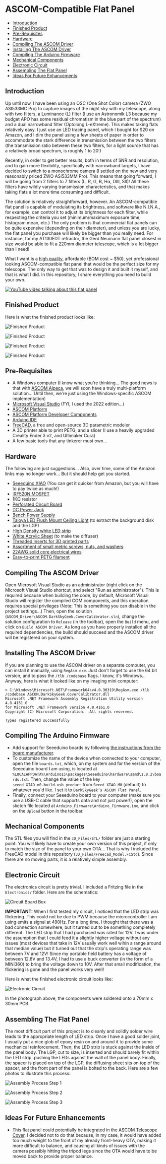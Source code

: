# ASCOM-Compatible Flat Panel

* [Introduction](#introduction)
* [Finished Product](#finished-product)
* [Pre-Requisites](#pre-requisites)
* [Hardware](#hardware)
* [Compiling The ASCOM Driver](#compiling-the-ascom-driver)
* [Installing The ASCOM Driver](#installing-the-ascom-driver)
* [Compiling The Arduino Firmware](#compiling-the-arduino-firmware)
* [Mechanical Components](#mechanical-components)
* [Electronic Circuit](#electronic-circuit)
* [Assembling The Flat Panel](#assembling-the-flat-panel)
* [Ideas For Future Enhancements](#ideas-for-future-enhancements)

## Introduction

Up until now, I have been using an OSC (One Shot Color) camera (ZWO ASI533MC Pro) to capture images of the night sky with my telescope, along with two filters, a Luminance (L) filter (I use an Astronomik L3 because my budget APO has some residual chromatism in the blue part of the spectrum) and a dual narrowband filter (Optolong L-eXtreme). This makes taking flats relatively easy. I just use an LED tracing panel, which I bought for $20 on Amazon, and I dim the panel using a few sheets of paper in order to accommodate the stark difference in transmission between the two filters (the transmission ratio between these two filters, for a light source that has a relatively broad spectrum, is roughly 1 to 20!)

Recently, in order to get better results, both in terms of SNR and resolution, and to gain more flexibility, specifically with narrowband targets, I have decided to switch to a monochrome camera (I settled on the new and very reasonably priced ZWO ASI533MM Pro). This means that going forward, I will be going from 2 filters to 7 filters (L, R, G, B, H⍺, OIII, SII)! All these filters have wildly varying transmission characteristics, and that makes taking flats a lot more time consuming and difficult.

The solution is relatively straightforward, however. An ASCOM-compatible flat panel is capable of modulating its brightness, and software like N.I.N.A., for example, can control it to adjust its brightness for each filter, while respecting the criteria you set (minimum/maximum exposure time, histogram mean, etc.) The only problem is that commercial flat panels can be quite expensive (depending on their diameter), and unless you are lucky, the flat panel you purchase will likely be bigger than you really need. For instance, for my AT130EDT refractor, the Gerd Neumann flat panel closest in size would be able to fit a 220mm diameter telescope, which is a lot bigger than I need!

What I want is a [high quality](https://github.com/jlecomte/circular-led-flat-panel-evaluation), affordable (BOM cost ~ $50), yet professional looking ASCOM-compatible flat panel that would be the perfect size for my telescope. The only way to get that was to design it and built it myself, and that is what I did. In this repository, I share everything you need to build your own.

[![YouTube video talking about this flat panel](images/YouTube-thumbnail.png)](https://www.youtube.com/watch?v=6Nm4YFr4F-w)

## Finished Product

Here is what the finished product looks like:

![Finished Product](images/flat-panel-1.png)

![Finished Product](images/flat-panel-2.png)

![Finished Product](images/flat-panel-3.png)

![Finished Product](images/flat-panel-4.png)

## Pre-Requisites

* A Windows computer (I know what you're thinking... The good news is that with [ASCOM Alpaca](https://www.ascom-standards.org/Developer/Alpaca.htm), we will soon have a truly multi-platform solution... Until then, we're just using the Windows-specific ASCOM implementation)
* [Microsoft Visual Studio](https://visualstudio.microsoft.com/) (FYI, I used the 2022 edition...)
* [ASCOM Platform](https://ascom-standards.org/)
* [ASCOM Platform Developer Components](https://ascom-standards.org/COMDeveloper/Index.htm)
* [Arduino IDE](https://www.arduino.cc/en/software)
* [FreeCAD](https://www.freecadweb.org/), a free and open-source 3D parametric modeler
* A 3D printer able to print PETG, and a slicer (I use a heavily upgraded Creality Ender 3 v2, and Ultimaker Cura)
* A few basic tools that any tinkerer must own...

## Hardware

The following are just suggestions... Also, over time, some of the Amazon links may no longer work... But it should help get you started.

* [Seeeduino XIAO](https://www.seeedstudio.com/Seeeduino-XIAO-Arduino-Microcontroller-SAMD21-Cortex-M0+-p-4426.html) (You can get it quicker from Amazon, but you will have to pay twice as much!)
* [IRF520N MOSFET](https://www.amazon.com/dp/B082J3FNJS)
* 1KΩ resistor
* [Perforated Circuit Board](https://www.amazon.com/dp/B07NM68FXK)
* [DC Power Jack](https://www.amazon.com/dp/B01N8VV78D)
* [Bench Power Supply](https://www.amazon.com/dp/B07GCJ5QHF)
* [Taloya LED Flush Mount Ceiling Light](https://www.amazon.com/dp/B08GX81JB1) (to extract the background disk and the LGP)
* [High Density white LED strip](https://www.amazon.com/dp/B07X53HXY1)
* [White Acrylic Sheet](https://www.amazon.com/dp/B083XQ2QS7) (to make the diffuser)
* [Threaded inserts for 3D printed parts](https://www.amazon.com/dp/B07VFZWWXY)
* [Assortment of small metric screws, nuts, and washers](https://www.amazon.com/dp/B08JCKH31Q)
* [22AWG solid core electrical wires](https://www.amazon.com/dp/B088KQFHV7)
* [Easy-to-print PETG filament](https://www.amazon.com/dp/B07PGYHYV8)

## Compiling The ASCOM Driver

Open Microsoft Visual Studio as an administrator (right click on the Microsoft Visual Studio shortcut, and select "Run as administrator"). This is required because when building the code, by default, Microsoft Visual Studio will register the compiled COM components, and this operation requires special privileges (Note: This is something you can disable in the project settings...) Then, open the solution (`ASCOM_Driver\ASCOM.DarkSkyGeek.CoverCalibrator.sln`), change the solution configuration to `Release` (in the toolbar), open the `Build` menu, and click on `Build ASCOM Driver`. As long as you have properly installed all the required dependencies, the build should succeed and the ASCOM driver will be registered on your system.

## Installing The ASCOM Driver

If you are planning to use the ASCOM driver on a separate computer, you can install it manually, using `RegAsm.exe`. Just don't forget to use the 64 bit version, and to pass the `/tlb /codebase` flags. I know, it's Windows... Anyway, here is what it looked like on my imaging mini computer:

```
> C:\Windows\Microsoft.NET\Framework64\v4.0.30319\RegAsm.exe /tlb /codebase ASCOM.DarkSkyGeek.CoverCalibrator.dll
Microsoft .NET Framework Assembly Registration Utility version 4.8.4161.0
for Microsoft .NET Framework version 4.8.4161.0
Copyright (C) Microsoft Corporation.  All rights reserved.

Types registered successfully
```

## Compiling The Arduino Firmware

* Add support for Seeeduino boards by following [the instructions from the board manufacturer](https://wiki.seeedstudio.com/Seeeduino-XIAO/).
* To customize the name of the device when connected to your computer, open the file `boards.txt`, which, on my system and for the version of the Seeeduino board I am using, is located at `%LOCALAPPDATA%\Arduino15\packages\Seeeduino\hardware\samd\1.8.2\boards.txt`. Then, change the value of the key `seeed_XIAO_m0.build.usb_product` from `Seeed XIAO M0` (default) to whatever you'd like. I set it to `DarkSkyGeekʼs ASCOM Flat Panel`.
* Finally, connect your Seeeduino board to your computer (make sure you use a USB-C cable that supports data and not just power!), open the sketch file located at `Arduino_Firmware\Arduino_Firmware.ino`, and click on the `Upload` button in the toolbar.

## Mechanical Components

The STL files you will find in the `3D_Files/STL/` folder are just a starting point. You will likely have to create your own version of this project, if only to match the size of the panel to your own OTA... That is why I included the FreeCAD model in this repository (`3D_Files/Freecad_Model.FCStd`). Since there are no moving parts, it is a relatively simple assembly.

## Electronic Circuit

The electronics circuit is pretty trivial. I included a Fritzing file in the `Electronics/` folder. Here are the schematics:

![Circuit Board Box](images/electronics.png)

**IMPORTANT:** When I first tested my circuit, I noticed that the LED strip was flickering. This could not be due to PWM because the microcontroller I am using emits a signal at 490Hz. For a long time, I thought that there was a bad connection somewhere, but it turned out to be something completely different. The LED strip that I had purchased was rated for 12V. I was under the assumption that I could feed it a slightly higher voltage without any issues (most devices that take in 12V usually work well wihin a range around that median value) but it turned out that the strip's operating range was between 7V and 12V! Since my portable field battery has a voltage of between 12.8V and 13.4V, I had to use a buck converter (in the form of a MINI360) to bring the voltage down to 10V. After that small modification, the flickering is gone and the panel works very well!

Here is what the finished electronic circuit looks like:

![Electronic Circuit](images/circuit-board-box.png)

In the photograph above, the components were soldered onto a 70mm x 30mm PCB.

## Assembling The Flat Panel

The most difficult part of this project is to cleanly and solidly solder wire leads to the appropriate length of LED strip. Once I have a good solder joint, I usually put a nice glob of epoxy resin on and around it to provide some mechanical reinforcement. Then, the LED strip is stuck against the inside of the panel body. The LGP, cut to size, is inserted and should barely fit within the LED strip, pushing the LEDs against the wall of the panel body. Finally, the spacer is placed on top of the LGP, the diffusing sheet sits on top of the spacer, and the front part of the panel is bolted to the back. Here are a few photos to illustrate this process:

![Assembly Process Step 1](images/lgp.png)

![Assembly Process Step 2](images/lgp+diffuser.png)

![Assembly Process Step 3](images/flat-panel-front.png)

## Ideas For Future Enhancements

* This flat panel could potentially be integrated in the [ASCOM Telescope Cover](https://github.com/jlecomte/ascom-telescope-cover). I decided not to do that because, in my case, it would have added too much weight to the front of my already front-heavy OTA, making it more difficult to balance, and causing all kinds of issues with the camera possibly hitting the tripod legs since the OTA would have to be moved back to provide proper balance.

